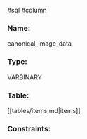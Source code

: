 #sql #column 

### Name:
canonical_image_data
### Type:
VARBINARY
### Table:
 [[tables/items.md|items]]

### Constraints:
